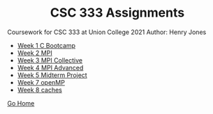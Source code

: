 # <center>CSC 333 Assignments</center>

Coursework for CSC 333 at Union College 2021
Author: Henry Jones

* [Week 1 C Bootcamp](week-1-c-bootcamp/)
* [Week 2 MPI](week-2-mpi/)
* [Week 3 MPI Collective](week-3-mpi-collective/)
* [Week 4 MPI Advanced](week-4-mpi-advanced/)
* [Week 5 Midterm Project](week-5-midterm-project/)
* [Week 7 openMP](week-7-openmp/)
* [Week 8 caches](week-8-caches/)

[Go Home](/../../)
